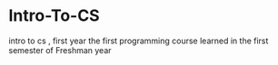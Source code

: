 # Intro-To-CS
intro to cs , first year 
the first programming course learned in the first semester of Freshman year
